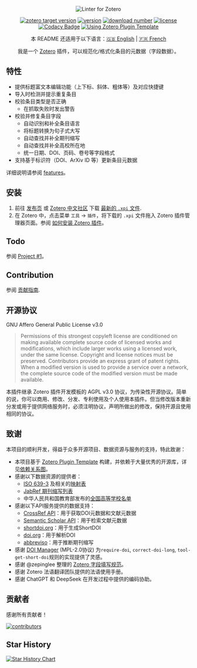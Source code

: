 <div align="center">

![Linter for Zotero](./assets/slogan-for-readme.jpg)

[![zotero target version](https://img.shields.io/badge/Zotero-7.*-green?&logo=zotero&logoColor=CC2936)](https://www.zotero.org)
[![version](https://img.shields.io/github/package-json/v/northword/zotero-format-metadata)](https://github.com/northword/zotero-format-metadata/releases/)
[![download number](https://img.shields.io/github/downloads/northword/zotero-format-metadata/latest/total)](https://github.com/northword/zotero-format-metadata/releases/)
[![license](https://img.shields.io/github/license/northword/zotero-format-metadata)](#开源协议)
[![Codacy Badge](https://app.codacy.com/project/badge/Grade/b851796e53724d7aa7c00923955e0f56)](https://app.codacy.com/gh/northword/zotero-format-metadata/dashboard?utm_source=gh&utm_medium=referral&utm_content=&utm_campaign=Badge_grade)
[![Using Zotero Plugin Template](https://img.shields.io/badge/Using-Zotero%20Plugin%20Template-blue?&logo=github)](https://github.com/windingwind/zotero-plugin-template)

本 README 还适用于以下语言：[:gb: English](../README.md) | [:fr: French](https://docs.zotero-fr.org/kbfr/kbfr_linter)

我是一个 [Zotero](https://www.zotero.org/) 插件，可以规范化/格式化条目的元数据（字段数据）。

</div>

## 特性

- 提供标题富文本编辑功能（上下标、斜体、粗体等）及对应快捷键
- 导入时检测并提示重复条目
- 校验条目类型是否正确
  - 在抓取失败时发出警告
- 校验并修复条目字段
  - 自动识别和补全条目语言
  - 将标题转换为句子式大写
  - 自动查找并补全期刊缩写
  - 自动查找并补全高校所在地
  - 统一日期、DOI、页码、卷号等字段格式
- 支持基于标识符（DOI、ArXiv ID 等）更新条目元数据

详细说明请参阅 [features](./features.md)。

## 安装

1. 前往 [发布页](https://github.com/northword/zotero-format-metadata/releases/) 或 [Zotero 中文社区](https://zotero-chinese.com/plugins/#search=linter) 下载 [最新的 `.xpi` 文件](https://github.com/northword/zotero-format-metadata/releases/latest/download/zotero-format-metadata.xpi).
2. 在 Zotero 中，点击菜单 `工具` -> `插件`，将下载的 `.xpi` 文件拖入 Zotero 插件管理器页面。参阅 [如何安装 Zotero 插件](https://zotero-chinese.com/user-guide/plugins/about-plugin.html)。

## Todo

参阅 [Project #1](https://github.com/users/northword/projects/1)。

## Contribution

参阅 [贡献指南](./CONTRIBUTING.md).

## 开源协议

GNU Affero General Public License v3.0

> Permissions of this strongest copyleft license are conditioned on making available complete source code of licensed works and modifications, which include larger works using a licensed work, under the same license. Copyright and license notices must be preserved. Contributors provide an express grant of patent rights. When a modified version is used to provide a service over a network, the complete source code of the modified version must be made available.

本插件继承 Zotero 插件开发模板的 AGPL v3.0 协议，为传染性开源协议。简单的说，你可以商用、修改、分发、专利使用及个人使用本插件。但当修改版本重新分发或用于提供网络服务时，必须注明协议，声明所做出的修改，保持开源且使用相同的协议。

## 致谢

本项目的顺利开发，得益于众多开源项目、数据资源与服务的支持，特此致谢：

- 本项目基于 [Zotero Plugin Template](https://github.com/windingwind/zotero-plugin-template) 构建，并依赖于大量优秀的开源库，详见[依赖关系图](https://github.com/northword/zotero-format-metadata/network/dependencies)。
- 感谢以下数据资源的提供者：
  - [ISO 639-3](https://github.com/wooorm/iso-639-3) 及相关的[映射表](https://github.com/amitbend/iso-639-3-to-1/blob/master/6393-6391.json)
  - [JabRef 期刊缩写列表](https://github.com/JabRef/abbrv.jabref.org)
  - 中华人民共和国教育部发布的[全国高等学校名单](http://www.moe.gov.cn/jyb_xxgk/s5743/s5744/A03/202110/t20211025_574874.html)
- 感谢以下API服务提供的数据支持：
  - [CrossRef API](https://api.crossref.org/)：用于获取DOI元数据和文献元数据
  - [Semantic Scholar API](https://api.semanticscholar.org/)：用于检索文献元数据
  - [shortdoi.org](https://shortdoi.org/)：用于生成ShortDOI
  - [doi.org](https://www.doi.org/)：用于解析DOI
  - [abbreviso](https://github.com/marcocorvi/abbreviso)：用于推断期刊缩写
- 感谢 [DOI Manager](https://github.com/bwiernik/zotero-shortdoi) (MPL-2.0协议) 为`require-doi`, `correct-doi-long`, `tool-get-short-doi`规则的实现提供了灵感。
- 感谢 @zepinglee 整理的 [Zotero 字段填写规范](https://github.com/l0o0/translators_CN/issues/257)。
- 感谢 Zotero 法语翻译团队提供的法语使用手册。
- 感谢 ChatGPT 和 DeepSeek 在开发过程中提供的编码协助。

## 贡献者

感谢所有贡献者！

[![contributors](https://contrib.rocks/image?repo=northword/zotero-format-metadata)](https://github.com/northword/zotero-format-metadata/graphs/contributors)

## Star History

[![Star History Chart](https://api.star-history.com/svg?repos=northword/zotero-format-metadata&type=Date)](https://star-history.com/#northword/zotero-format-metadata&Date)
